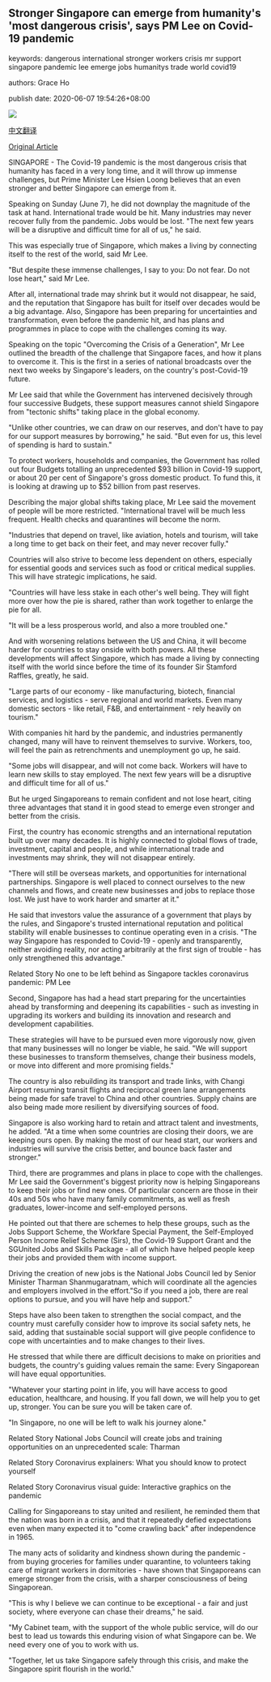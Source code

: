 ## Stronger Singapore can emerge from humanity's 'most dangerous crisis', says PM Lee on Covid-19 pandemic

keywords: dangerous international stronger workers crisis mr support singapore pandemic lee emerge jobs humanitys trade world covid19

authors: Grace Ho

publish date: 2020-06-07 19:54:26+08:00

![](https://www.straitstimes.com/sites/default/files/media-youtube/Ib7PDYYXUkc.jpg)

[中文翻译](Stronger%20Singapore%20can%20emerge%20from%20humanity%27s%20%27most%20dangerous%20crisis%27%2C%20says%20PM%20Lee%20on%20Covid-19%20pandemic_zh.md)

[Original Article](https://www.straitstimes.com/politics/stronger-singapore-can-emerge-from-humanitys-most-dangerous-crisis-says-pm-lee)

SINGAPORE - The Covid-19 pandemic is the most dangerous crisis that humanity has faced in a very long time, and it will throw up immense challenges, but Prime Minister Lee Hsien Loong believes that an even stronger and better Singapore can emerge from it.

Speaking on Sunday (June 7), he did not downplay the magnitude of the task at hand. International trade would be hit. Many industries may never recover fully from the pandemic. Jobs would be lost. "The next few years will be a disruptive and difficult time for all of us," he said.

This was especially true of Singapore, which makes a living by connecting itself to the rest of the world, said Mr Lee.

"But despite these immense challenges, I say to you: Do not fear. Do not lose heart," said Mr Lee.

After all, international trade may shrink but it would not disappear, he said, and the reputation that Singapore has built for itself over decades would be a big advantage. Also, Singapore has been preparing for uncertainties and transformation, even before the pandemic hit, and has plans and programmes in place to cope with the challenges coming its way.

Speaking on the topic "Overcoming the Crisis of a Generation", Mr Lee outlined the breadth of the challenge that Singapore faces, and how it plans to overcome it. This is the first in a series of national broadcasts over the next two weeks by Singapore's leaders, on the country's post-Covid-19 future.

Mr Lee said that while the Government has intervened decisively through four successive Budgets, these support measures cannot shield Singapore from "tectonic shifts" taking place in the global economy.

"Unlike other countries, we can draw on our reserves, and don't have to pay for our support measures by borrowing," he said. "But even for us, this level of spending is hard to sustain."

To protect workers, households and companies, the Government has rolled out four Budgets totalling an unprecedented $93 billion in Covid-19 support, or about 20 per cent of Singapore's gross domestic product. To fund this, it is looking at drawing up to $52 billion from past reserves.

Describing the major global shifts taking place, Mr Lee said the movement of people will be more restricted. "International travel will be much less frequent. Health checks and quarantines will become the norm.

"Industries that depend on travel, like aviation, hotels and tourism, will take a long time to get back on their feet, and may never recover fully."

Countries will also strive to become less dependent on others, especially for essential goods and services such as food or critical medical supplies. This will have strategic implications, he said.

"Countries will have less stake in each other's well being. They will fight more over how the pie is shared, rather than work together to enlarge the pie for all.

"It will be a less prosperous world, and also a more troubled one."

And with worsening relations between the US and China, it will become harder for countries to stay onside with both powers. All these developments will affect Singapore, which has made a living by connecting itself with the world since before the time of its founder Sir Stamford Raffles, greatly, he said.

"Large parts of our economy - like manufacturing, biotech, financial services, and logistics - serve regional and world markets. Even many domestic sectors - like retail, F&B, and entertainment - rely heavily on tourism."

With companies hit hard by the pandemic, and industries permanently changed, many will have to reinvent themselves to survive. Workers, too, will feel the pain as retrenchments and unemployment go up, he said.

"Some jobs will disappear, and will not come back. Workers will have to learn new skills to stay employed. The next few years will be a disruptive and difficult time for all of us."

But he urged Singaporeans to remain confident and not lose heart, citing three advantages that stand it in good stead to emerge even stronger and better from the crisis.

First, the country has economic strengths and an international reputation built up over many decades. It is highly connected to global flows of trade, investment, capital and people, and while international trade and investments may shrink, they will not disappear entirely.

"There will still be overseas markets, and opportunities for international partnerships. Singapore is well placed to connect ourselves to the new channels and flows, and create new businesses and jobs to replace those lost. We just have to work harder and smarter at it."

He said that investors value the assurance of a government that plays by the rules, and Singapore's trusted international reputation and political stability will enable businesses to continue operating even in a crisis. "The way Singapore has responded to Covid-19 - openly and transparently, neither avoiding reality, nor acting arbitrarily at the first sign of trouble - has only strengthened this advantage."

Related Story No one to be left behind as Singapore tackles coronavirus pandemic: PM Lee

Second, Singapore has had a head start preparing for the uncertainties ahead by transforming and deepening its capabilities - such as investing in upgrading its workers and building its innovation and research and development capabilities.

These strategies will have to be pursued even more vigorously now, given that many businesses will no longer be viable, he said. "We will support these businesses to transform themselves, change their business models, or move into different and more promising fields."

The country is also rebuilding its transport and trade links, with Changi Airport resuming transit flights and reciprocal green lane arrangements being made for safe travel to China and other countries. Supply chains are also being made more resilient by diversifying sources of food.

Singapore is also working hard to retain and attract talent and investments, he added. "At a time when some countries are closing their doors, we are keeping ours open. By making the most of our head start, our workers and industries will survive the crisis better, and bounce back faster and stronger."

Third, there are programmes and plans in place to cope with the challenges. Mr Lee said the Government's biggest priority now is helping Singaporeans to keep their jobs or find new ones. Of particular concern are those in their 40s and 50s who have many family commitments, as well as fresh graduates, lower-income and self-employed persons.

He pointed out that there are schemes to help these groups, such as the Jobs Support Scheme, the Workfare Special Payment, the Self-Employed Person Income Relief Scheme (Sirs), the Covid-19 Support Grant and the SGUnited Jobs and Skills Package - all of which have helped people keep their jobs and provided them with income support.

Driving the creation of new jobs is the National Jobs Council led by Senior Minister Tharman Shanmugaratnam, which will coordinate all the agencies and employers involved in the effort."So if you need a job, there are real options to pursue, and you will have help and support."

Steps have also been taken to strengthen the social compact, and the country must carefully consider how to improve its social safety nets, he said, adding that sustainable social support will give people confidence to cope with uncertainties and to make changes to their lives.

He stressed that while there are difficult decisions to make on priorities and budgets, the country's guiding values remain the same: Every Singaporean will have equal opportunities.

"Whatever your starting point in life, you will have access to good education, healthcare, and housing. If you fall down, we will help you to get up, stronger. You can be sure you will be taken care of.

"In Singapore, no one will be left to walk his journey alone."

Related Story National Jobs Council will create jobs and training opportunities on an unprecedented scale: Tharman

Related Story Coronavirus explainers: What you should know to protect yourself

Related Story Coronavirus visual guide: Interactive graphics on the pandemic

Calling for Singaporeans to stay united and resilient, he reminded them that the nation was born in a crisis, and that it repeatedly defied expectations even when many expected it to "come crawling back" after independence in 1965.

The many acts of solidarity and kindness shown during the pandemic - from buying groceries for families under quarantine, to volunteers taking care of migrant workers in dormitories - have shown that Singaporeans can emerge stronger from the crisis, with a sharper consciousness of being Singaporean.

"This is why I believe we can continue to be exceptional - a fair and just society, where everyone can chase their dreams," he said.

"My Cabinet team, with the support of the whole public service, will do our best to lead us towards this enduring vision of what Singapore can be. We need every one of you to work with us.

"Together, let us take Singapore safely through this crisis, and make the Singapore spirit flourish in the world."